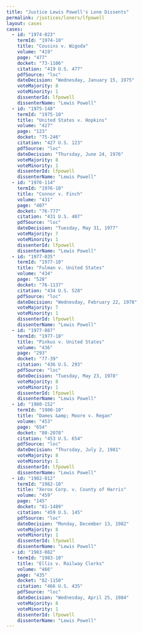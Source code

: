 ```yaml
---
title: "Justice Lewis Powell's Lone Dissents"
permalink: /justices/loners/lfpowell
layout: cases
cases:
  - id: "1974-023"
    termId: "1974-10"
    title: "Cousins v. Wigoda"
    volume: "419"
    page: "477"
    docket: "73-1106"
    citation: "419 U.S. 477"
    pdfSource: "loc"
    dateDecision: "Wednesday, January 15, 1975"
    voteMajority: 8
    voteMinority: 1
    dissenterId: lfpowell
    dissenterName: "Lewis Powell"
  - id: "1975-148"
    termId: "1975-10"
    title: "United States v. Hopkins"
    volume: "427"
    page: "123"
    docket: "75-246"
    citation: "427 U.S. 123"
    pdfSource: "loc"
    dateDecision: "Thursday, June 24, 1976"
    voteMajority: 8
    voteMinority: 1
    dissenterId: lfpowell
    dissenterName: "Lewis Powell"
  - id: "1976-114"
    termId: "1976-10"
    title: "Connor v. Finch"
    volume: "431"
    page: "407"
    docket: "76-777"
    citation: "431 U.S. 407"
    pdfSource: "loc"
    dateDecision: "Tuesday, May 31, 1977"
    voteMajority: 7
    voteMinority: 1
    dissenterId: lfpowell
    dissenterName: "Lewis Powell"
  - id: "1977-035"
    termId: "1977-10"
    title: "Fulman v. United States"
    volume: "434"
    page: "528"
    docket: "76-1137"
    citation: "434 U.S. 528"
    pdfSource: "loc"
    dateDecision: "Wednesday, February 22, 1978"
    voteMajority: 7
    voteMinority: 1
    dissenterId: lfpowell
    dissenterName: "Lewis Powell"
  - id: "1977-087"
    termId: "1977-10"
    title: "Pinkus v. United States"
    volume: "436"
    page: "293"
    docket: "77-39"
    citation: "436 U.S. 293"
    pdfSource: "loc"
    dateDecision: "Tuesday, May 23, 1978"
    voteMajority: 8
    voteMinority: 1
    dissenterId: lfpowell
    dissenterName: "Lewis Powell"
  - id: "1980-152"
    termId: "1980-10"
    title: "Dames &amp; Moore v. Regan"
    volume: "453"
    page: "654"
    docket: "80-2078"
    citation: "453 U.S. 654"
    pdfSource: "loc"
    dateDecision: "Thursday, July 2, 1981"
    voteMajority: 8
    voteMinority: 1
    dissenterId: lfpowell
    dissenterName: "Lewis Powell"
  - id: "1982-012"
    termId: "1982-10"
    title: "Xerox Corp. v. County of Harris"
    volume: "459"
    page: "145"
    docket: "81-1489"
    citation: "459 U.S. 145"
    pdfSource: "loc"
    dateDecision: "Monday, December 13, 1982"
    voteMajority: 8
    voteMinority: 1
    dissenterId: lfpowell
    dissenterName: "Lewis Powell"
  - id: "1983-082"
    termId: "1983-10"
    title: "Ellis v. Railway Clerks"
    volume: "466"
    page: "435"
    docket: "82-1150"
    citation: "466 U.S. 435"
    pdfSource: "loc"
    dateDecision: "Wednesday, April 25, 1984"
    voteMajority: 8
    voteMinority: 1
    dissenterId: lfpowell
    dissenterName: "Lewis Powell"
---
```

